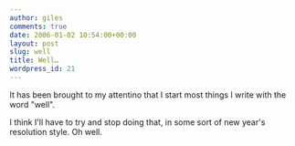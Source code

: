 ```yaml
---
author: giles
comments: true
date: 2006-01-02 10:54:00+00:00
layout: post
slug: well
title: Well…
wordpress_id: 21
---
```


It has been brought to my attentino that I start most things I write with the word "well".  


I think I'll have to try and stop doing that, in some sort of new year's resolution style. Oh well.
